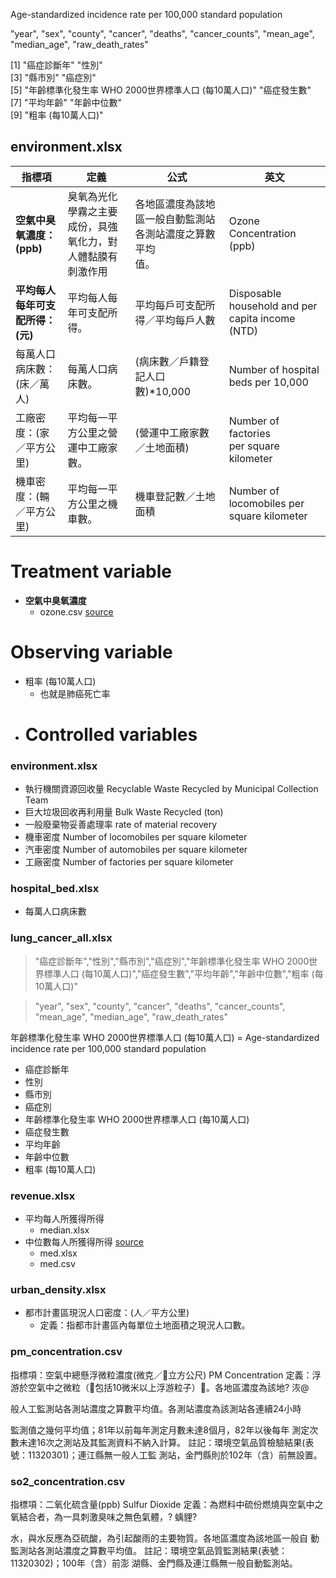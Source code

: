 <!-- ## lung_cancer_all.csv -->

Age-standardized incidence rate per 100,000 standard population

"year", "sex", "county", "cancer", "deaths", "cancer_counts", "mean_age", "median_age", "raw_death_rates"

[1] "癌症診斷年"                                          "性別"                                               
[3] "縣市別"                                              "癌症別"                                             
[5] "年齡標準化發生率  WHO 2000世界標準人口 (每10萬人口)" "癌症發生數"                                         
[7] "平均年齡"                                            "年齡中位數"                                         
[9] "粗率 (每10萬人口)" 

## environment.xlsx

| 指標項                 | 定義                            | 公式                                   | 英文                                               |
| ------------------- | ----------------------------- | ------------------------------------ | ------------------------------------------------ |
| **空氣中臭氧濃度：(ppb)**   | 臭氧為光化學霧之主要成份，具強氧化力，對人體黏膜有刺激作用 | 各地區濃度為該地區一般自動監測站各測站濃度之算數平均  <br/> 值。 | Ozone Concentration (ppb)                        |
| **平均每人每年可支配所得：(元)** | 平均每人每年可支配所得。                  | 平均每戶可支配所得／平均每戶人數                     | Disposable household and per capita income (NTD) |
| 每萬人口病床數：(床／萬人)      | 每萬人口病床數。                      | (病床數／戶籍登記人口數)*10,000                 | Number of hospital beds per 10,000               |
| 工廠密度：(家／平方公里)       | 平均每一平方公里之營運中工廠家數。             | (營運中工廠家數／土地面積)                       | Number of factories per square kilometer         |
| 機車密度：(輛／平方公里)       | 平均每一平方公里之機車數。                 | 機車登記數／土地面積                           | Number of locomobiles per square kilometer       |

# Treatment variable

- **空氣中臭氧濃度**
  - ozone.csv [source](https://statis91.epa.gov.tw/epanet/)

# Observing variable

- 粗率 (每10萬人口)
  - 也就是肺癌死亡率
- # Controlled variables

### environment.xlsx

- 執行機關資源回收量 Recyclable Waste Recycled by Municipal Collection Team
- 巨大垃圾回收再利用量 Bulk Waste Recycled (ton)
- 一般廢棄物妥善處理率 rate of material recovery
- 機車密度 Number of locomobiles per square kilometer
- 汽車密度 Number of automobiles per square kilometer
- 工廠密度 Number of factories per square kilometer

### hospital_bed.xlsx

- 每萬人口病床數

### lung_cancer_all.xlsx

> "癌症診斷年","性別","縣市別","癌症別","年齡標準化發生率 WHO 2000世界標準人口 (每10萬人口)","癌症發生數","平均年齡","年齡中位數","粗率 (每10萬人口)"

> "year", "sex", "county", "cancer", "deaths", "cancer_counts", "mean_age", "median_age", "raw_death_rates"

年齡標準化發生率 WHO 2000世界標準人口 (每10萬人口) = Age-standardized incidence rate per 100,000 standard population

- 癌症診斷年
- 性別
- 縣市別
- 癌症別
- 年齡標準化發生率 WHO 2000世界標準人口 (每10萬人口)
- 癌症發生數
- 平均年齡
- 年齡中位數
- 粗率 (每10萬人口)

### revenue.xlsx

- 平均每人所獲得所得
  - median.xlsx
- 中位數每人所獲得所得 [source](https://www.stat.gov.tw/ct.asp?xItem=40875&ctNode=511&mp=4)
  - med.xlsx
  - med.csv

### urban_density.xlsx

- 都市計畫區現況人口密度：(人／平方公里)
  - 定義：指都市計畫區內每單位土地面積之現況人口數。 

### pm_concentration.csv

指標項：空氣中總懸浮微粒濃度(微克／立方公尺) PM Concentration 
定義：浮游於空氣中之微粒（包括10微米以上浮游粒子）。各地區濃度為該地?
洃@ 

般人工監測站各測站濃度之算數平均值。各測站濃度為該測站各連續24小時 

監測值之幾何平均值；81年以前每年測定月數未達8個月，82年以後每年 
       測定次數未達16次之測站及其監測資料不納入計算。 
註記：環境空氣品質檢驗結果(表號：11320301)；連江縣無一般人工監 
       測站，金門縣則於102年（含）前無設置。 

### so2_concentration.csv

指標項：二氧化硫含量(ppb) Sulfur Dioxide
定義：為燃料中硫份燃燒與空氣中之氧結合者，為一具刺激臭味之無色氣體，?
蝺貍?

水，與水反應為亞硫酸，為引起酸雨的主要物質。各地區濃度為該地區一般自 
       動監測站各測站濃度之算數平均值。 
註記：環境空氣品質監測結果(表號：11320302)；100年（含）前澎 
       湖縣、金門縣及連江縣無一般自動監測站。 
